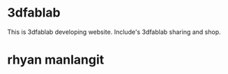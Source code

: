 # 3dfablab
This is 3dfablab developing website. Include's 3dfablab sharing and shop.
# rhyan manlangit
